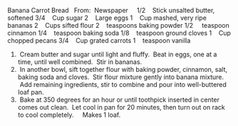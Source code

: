 Banana Carrot Bread
 
From:  Newspaper
 
 
1/2    Stick unsalted butter, softened
3/4    Cup sugar
2    Large eggs
1    Cup mashed, very ripe bananas
2    Cups sifted flour
2    teaspoons baking powder
1/2     teaspoon cinnamon
1/4    teaspoon baking soda
1/8    teaspoon ground cloves
1    Cup chopped pecans
3/4    Cup grated carrots
1    teaspoon vanilla
 
 
1.  Cream butter and sugar until light and fluffy.  Beat in eggs, one at a time, until well combined.  Stir in bananas.
2.  In another bowl, sift together flour with baking powder, cinnamon, salt, baking soda and cloves.  Stir flour mixture gently into banana mixture.  Add remaining ingredients, stir to combine and pour into well-buttered loaf pan. 
3.  Bake at 350 degrees for an hour or until toothpick inserted in center comes out clean.  Let cool in pan for 20 minutes, then turn out on rack to cool completely.  
 
Makes 1 loaf.

